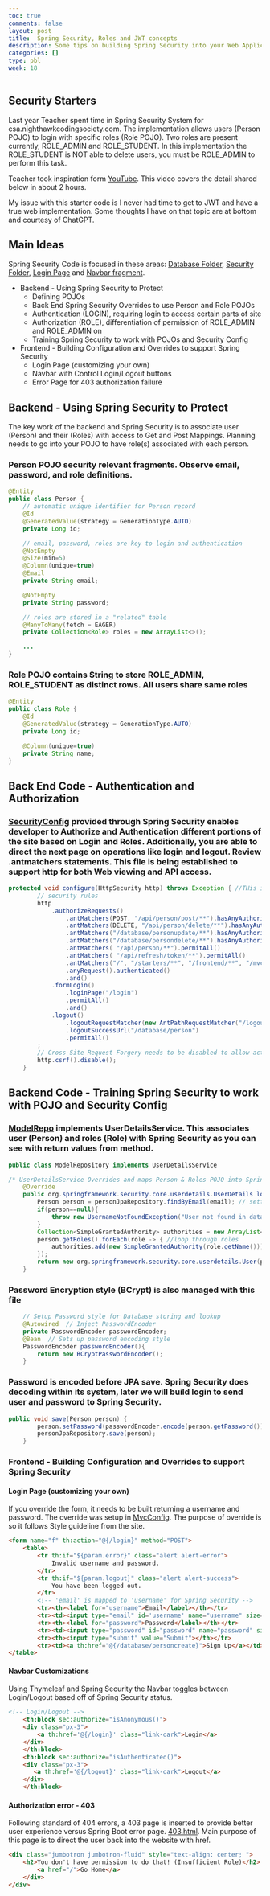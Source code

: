 ```yaml
---
toc: true
comments: false
layout: post
title:  Spring Security, Roles and JWT concepts
description: Some tips on building Spring Security into your Web Application(s)
categories: []
type: pbl
week: 18
---
```


## Security Starters
Last year Teacher spent time in Spring Security System for csa.nighthawkcodingsociety.com.  The implementation allows users (Person POJO) to login with specific roles (Role POJO). Two roles are present currently, ROLE_ADMIN and ROLE_STUDENT. In this implementation the ROLE_STUDENT is NOT able to delete users,  you must be ROLE_ADMIN to perform this task. 

Teacher took inspiration form [YouTube](https://www.youtube.com/watch?v=VVn9OG9nfH0&t=6350s).  This video covers the detail shared below in about 2 hours.

My issue with this starter code is I never had time to get to JWT and have a true web implementation.  Some thoughts I have on that topic are at bottom and courtesy of ChatGPT.

## Main Ideas

Spring Security Code is focused in these areas: [Database Folder](https://github.com/nighthawkcoders/nighthawk_csa/tree/master/src/main/java/com/nighthawk/csa/mvc/database), [Security Folder](https://github.com/nighthawkcoders/nighthawk_csa/tree/master/src/main/java/com/nighthawk/csa/mvc/security), [Login Page](https://github.com/nighthawkcoders/nighthawk_csa/blob/master/src/main/resources/templates/login.html) and [Navbar fragment](https://github.com/nighthawkcoders/nighthawk_csa/blob/master/src/main/resources/templates/fragments/nav.html#L116-L126).

- Backend - Using Spring Security to Protect 
    - Defining POJOs
    - Back End Spring Security Overrides to use Person and Role POJOs
    - Authentication (LOGIN), requiring login to access certain parts of site
    - Authorization (ROLE), differentiation of permission of ROLE_ADMIN and ROLE_ADMIN on
    - Training Spring Security to work with POJOs and Security Config 
- Frontend - Building Configuration and Overrides to support Spring Security
    - Login Page (customizing your own)
    - Navbar with Control Login/Logout buttons
    - Error Page for 403 authorization failure


## Backend - Using Spring Security to Protect
The key work of the backend and Spring Security is to associate user (Person) and their (Roles) with access to Get and Post Mappings.  Planning needs to go into your POJO to have role(s) associated with each person.  

### Person POJO security relevant fragments.  Observe email, password, and role definitions.
```java
@Entity
public class Person {
    // automatic unique identifier for Person record
    @Id
    @GeneratedValue(strategy = GenerationType.AUTO)
    private Long id;

    // email, password, roles are key to login and authentication
    @NotEmpty
    @Size(min=5)
    @Column(unique=true)
    @Email
    private String email;

    @NotEmpty
    private String password;

    // roles are stored in a "related" table
    @ManyToMany(fetch = EAGER)
    private Collection<Role> roles = new ArrayList<>();

    ... 
}
```
### Role POJO contains String to store ROLE_ADMIN, ROLE_STUDENT as distinct rows.  All users share same roles
```java
@Entity
public class Role {
    @Id
    @GeneratedValue(strategy = GenerationType.AUTO)
    private Long id;

    @Column(unique=true)
    private String name;
}
```

## Back End Code - Authentication and Authorization
### [SecurityConfig](https://github.com/nighthawkcoders/nighthawk_csa/blob/master/src/main/java/com/nighthawk/csa/mvc/security/SecurityConfig.java) provided through Spring Security enables developer to Authorize and Authentication different portions of the site based on Login and Roles.  Additionally, you are able to direct the next page on operations like login and logout.  Review .antmatchers statements.  This file is being established to support http for both Web viewing and API access.

``` java
protected void configure(HttpSecurity http) throws Exception { //THis is going to be altered to use the JWT
        // security rules
        http
            .authorizeRequests()
                .antMatchers(POST, "/api/person/post/**").hasAnyAuthority("ROLE_STUDENT")
                .antMatchers(DELETE, "/api/person/delete/**").hasAnyAuthority("ROLE_ADMIN")
                .antMatchers("/database/personupdate/**").hasAnyAuthority("ROLE_STUDENT")
                .antMatchers("/database/persondelete/**").hasAnyAuthority("ROLE_ADMIN")
                .antMatchers( "/api/person/**").permitAll()
                .antMatchers( "/api/refresh/token/**").permitAll()
                .antMatchers("/", "/starters/**", "/frontend/**", "/mvc/**", "/database/person/**", "/database/personcreate", "/database/scrum/**", "/course/**").permitAll()
                .anyRequest().authenticated()
                .and()
            .formLogin()
                .loginPage("/login")
                .permitAll()
                .and()
            .logout()
                .logoutRequestMatcher(new AntPathRequestMatcher("/logout"))
                .logoutSuccessUrl("/database/person")
                .permitAll()
        ;
        // Cross-Site Request Forgery needs to be disabled to allow activation of JS Fetch URIs
        http.csrf().disable();
    }
```

## Backend Code - Training Spring Security to work with POJO and Security Config 
### [ModelRepo](https://github.com/nighthawkcoders/nighthawk_csa/blob/master/src/main/java/com/nighthawk/csa/mvc/database/ModelRepository.java) implements UserDetailsService.  This associates user (Person) and roles (Role) with Spring Security as you can see with return values from method.

```java
public class ModelRepository implements UserDetailsService
```

```java
/* UserDetailsService Overrides and maps Person & Roles POJO into Spring Security */
    @Override
    public org.springframework.security.core.userdetails.UserDetails loadUserByUsername(String email) throws UsernameNotFoundException {
        Person person = personJpaRepository.findByEmail(email); // setting variable user equal to the method finding the username in the database
        if(person==null){
            throw new UsernameNotFoundException("User not found in database");
        }
        Collection<SimpleGrantedAuthority> authorities = new ArrayList<>();
        person.getRoles().forEach(role -> { //loop through roles
            authorities.add(new SimpleGrantedAuthority(role.getName())); //create a SimpleGrantedAuthority by passed in role, adding it all to the authorities list, list of roles gets past in for spring security
        });
        return new org.springframework.security.core.userdetails.User(person.getEmail(), person.getPassword(), authorities);
    }
```

### Password Encryption style (BCrypt) is also managed with this file
```java
    // Setup Password style for Database storing and lookup
    @Autowired  // Inject PasswordEncoder
    private PasswordEncoder passwordEncoder;
    @Bean  // Sets up password encoding style
    PasswordEncoder passwordEncoder(){
        return new BCryptPasswordEncoder();
    }
```

### Password is encoded before JPA save.  Spring Security does decoding within its system, later we will build login to send user and password to Spring Security.
```java
public void save(Person person) {
        person.setPassword(passwordEncoder.encode(person.getPassword()));
        personJpaRepository.save(person);
    }
```

### Frontend - Building Configuration and Overrides to support Spring Security

#### Login Page (customizing your own)
If you override the form, it needs to be built returning a username and password.  The override was setup in [MvcConfig](https://github.com/nighthawkcoders/nighthawk_csa/blob/master/src/main/java/com/nighthawk/csa/mvc/security/MvcConfig.java).  The purpose of override is so it follows Style guideline from the site.

```html
<form name="f" th:action="@{/login}" method="POST">
    <table>
        <tr th:if="${param.error}" class="alert alert-error">
            Invalid username and password.
        </tr>
        <tr th:if="${param.logout}" class="alert alert-success">
            You have been logged out.
        </tr>
        <!-- 'email' is mapped to 'username' for Spring Security -->
        <tr><th><label for="username">Email</label></th></tr>
        <tr><td><input type="email" id='username' name="username" size="20" required></td></tr>
        <tr><th><label for="password">Password</label></th></tr>
        <tr><td><input type="password" id="password" name="password" size="20" required></td></tr>
        <tr><th><input type="submit" value="Submit"></th></tr>
        <tr><td><a th:href="@{/database/personcreate}">Sign Up</a></td></tr>
</table>
```

#### Navbar Customizations
Using Thymeleaf and Spring Security the Navbar toggles between Login/Logout based off of Spring Security status.  
```html
<!-- Login/Logout -->
    <th:block sec:authorize="isAnonymous()">
    <div class="px-3">
        <a th:href='@{/login}' class="link-dark">Login</a>
    </div>
    </th:block>
    <th:block sec:authorize="isAuthenticated()">
    <div class="px-3">
       <a th:href='@{/logout}' class="link-dark">Logout</a>
    </div>
    </th:block>
```

#### Authorization error - 403
Following standard of 404 errors, a 403 page is inserted to provide better user experience versus Spring Boot error page.  [403.html](https://github.com/nighthawkcoders/nighthawk_csa/blob/master/src/main/resources/templates/error/403.html).  Main purpose of this page is to direct the user back into the website with href.

```html
<div class="jumbotron jumbotron-fluid" style="text-align: center; ">
    <h2>You don't have permission to do that! (Insufficient Role)</h2>
        <a href="/">Go Home</a>
    </div>
</div>
```


